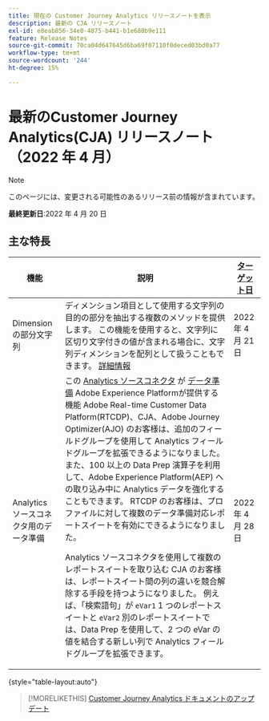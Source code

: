 ```yaml
---
title: 現在の Customer Journey Analytics リリースノートを表示
description: 最新の CJA リリースノート
exl-id: e8eab856-34e0-4875-b441-b1e680b9e111
feature: Release Notes
source-git-commit: 70ca04d647645d6ba69f07110f0deced03bd0a77
workflow-type: tm+mt
source-wordcount: '244'
ht-degree: 15%

---
```


# 最新のCustomer Journey Analytics(CJA) リリースノート（2022 年 4 月）

>[!NOTE]
>
>このページには、変更される可能性のあるリリース前の情報が含まれています。

**最終更新日**:2022 年 4 月 20 日

## 主な特長

| 機能 | 説明 | [ターゲット日](/help/release-notes/releases.md) |
| ----------- | ---------- | ----- |
| Dimensionの部分文字列 | ディメンション項目として使用する文字列の目的の部分を抽出する複数のメソッドを提供します。 この機能を使用すると、文字列に区切り文字付きの値が含まれる場合に、文字列ディメンションを配列として扱うこともできます。 [詳細情報](../data-views/component-settings/substring.md) | 2022 年 4 月 21 日 |
| Analytics ソースコネクタ用のデータ準備 | この [Analytics ソースコネクタ](https://experienceleague.adobe.com/docs/experience-platform/sources/ui-tutorials/create/adobe-applications/analytics.html?lang=ja) が [データ準備](https://experienceleague.adobe.com/docs/experience-platform/data-prep/home.html) Adobe Experience Platformが提供する機能 Adobe Real-time Customer Data Platform(RTCDP)、CJA、Adobe Journey Optimizer(AJO) のお客様は、追加のフィールドグループを使用して Analytics フィールドグループを拡張できるようになりました。 また、100 以上の Data Prep 演算子を利用して、Adobe Experience Platform(AEP) への取り込み中に Analytics データを強化することもできます。 RTCDP のお客様は、プロファイルに対して複数のデータ準備対応レポートスイートを有効にできるようになりました。<p>Analytics ソースコネクタを使用して複数のレポートスイートを取り込む CJA のお客様は、レポートスイート間の列の違いを競合解除する手段を持つようになりました。 例えば、「検索語句」が `eVar1` 1 つのレポートスイートと `eVar2` 別のレポートスイートでは、Data Prep を使用して、2 つの eVar の値を結合する新しい列で Analytics フィールドグループを拡張できます。 | 2022 年 4 月 28 日 |

{style=&quot;table-layout:auto&quot;}

>[!MORELIKETHIS]
>[Customer Journey Analytics ドキュメントのアップデート](/help/release-notes/doc-changes.md)
